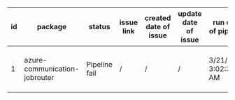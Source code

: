 
| id | package | status | issue link | created date of issue | update date of issue | run date of pipeline | pipeline run link |
|----|---------|--------|------------|-----------------------|----------------------| ---------------------| ----------------- |
| 1 | azure-communication-jobrouter | Pipeline fail | / | / | / | 3/21/2025 3:02:30 AM | https://dev.azure.com/v-qzhong0900/content-validation-automation/_build/results?buildId=10 |